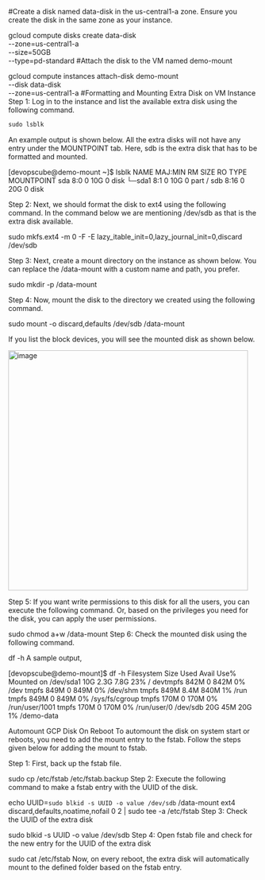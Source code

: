 #Create a disk named data-disk in the us-central1-a zone. Ensure you create the disk in the same zone as your instance.

gcloud compute disks create data-disk \
      --zone=us-central1-a \
      --size=50GB \
      --type=pd-standard
#Attach the disk to the VM named demo-mount

gcloud compute instances attach-disk demo-mount \
  --disk data-disk \
  --zone=us-central1-a 
#Formatting and Mounting Extra Disk on VM Instance
Step 1: Log in to the instance and list the available extra disk using the following command.
```diff
sudo lsblk
```
An example output is shown below. All the extra disks will not have any entry under the MOUNTPOINT tab. Here, sdb is the extra disk that has to be formatted and mounted.

[devopscube@demo-mount ~]$ lsblk
NAME   MAJ:MIN RM SIZE RO TYPE MOUNTPOINT
sda      8:0    0  10G  0 disk 
└─sda1   8:1    0  10G  0 part /
sdb      8:16   0  20G  0 disk

Step 2: Next, we should format the disk to ext4 using the following command. In the command below we are mentioning /dev/sdb as that is the extra disk available.

sudo mkfs.ext4 -m 0 -F -E lazy_itable_init=0,lazy_journal_init=0,discard /dev/sdb

Step 3: Next, create a mount directory on the instance as shown below. You can replace the /data-mount with a custom name and path, you prefer.

sudo mkdir -p /data-mount

Step 4: Now, mount the disk to the directory we created using the following command.

sudo mount -o discard,defaults /dev/sdb /data-mount

If you list the block devices, you will see the mounted disk as shown below.

<img width="483" alt="image" src="https://user-images.githubusercontent.com/88643508/148246829-6bdb1dd0-2410-4cfe-86ba-350315a8b020.png">

Step 5: If you want write permissions to this disk for all the users, you can execute the following command. Or, based on the privileges you need for the disk, you can apply the user permissions.

sudo chmod a+w /data-mount
Step 6: Check the mounted disk using the following command.

df -h
A sample output,

[devopscube@demo-mount]$ df -h
Filesystem      Size  Used Avail Use% Mounted on
/dev/sda1        10G  2.3G  7.8G  23% /
devtmpfs        842M     0  842M   0% /dev
tmpfs           849M     0  849M   0% /dev/shm
tmpfs           849M  8.4M  840M   1% /run
tmpfs           849M     0  849M   0% /sys/fs/cgroup
tmpfs           170M     0  170M   0% /run/user/1001
tmpfs           170M     0  170M   0% /run/user/0
/dev/sdb         20G   45M   20G   1% /demo-data

Automount GCP Disk On Reboot
To automount the disk on system start or reboots, you need to add the mount entry to the fstab. Follow the steps given below for adding the mount to fstab.

Step 1: First, back up the fstab file.

sudo cp /etc/fstab /etc/fstab.backup
Step 2: Execute the following command to make a fstab entry with the UUID of the disk.

echo UUID=`sudo blkid -s UUID -o value /dev/sdb` /data-mount ext4 discard,defaults,noatime,nofail 0 2 | sudo tee -a /etc/fstab
Step 3: Check the UUID of the extra disk

sudo blkid -s UUID -o value /dev/sdb
Step 4: Open fstab file and check for the new entry for the UUID of the extra disk

sudo cat /etc/fstab
Now, on every reboot, the extra disk will automatically mount to the defined folder based on the fstab entry.

